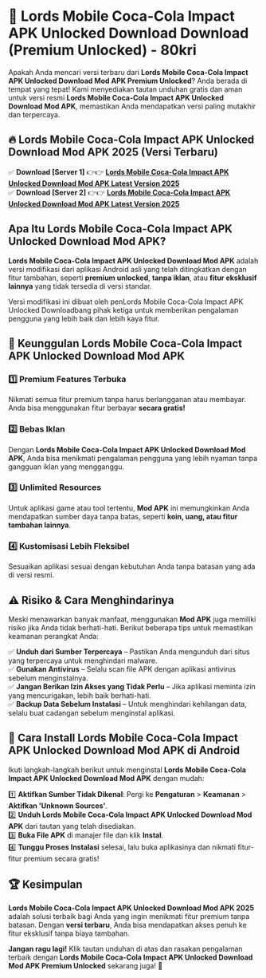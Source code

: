 # 🎯 Lords Mobile Coca-Cola Impact APK Unlocked Download  Download (Premium Unlocked) -  80kri

Apakah Anda mencari versi terbaru dari **Lords Mobile Coca-Cola Impact APK Unlocked Download Mod APK Premium Unlocked**? Anda berada di tempat yang tepat! Kami menyediakan tautan unduhan gratis dan aman untuk versi resmi **Lords Mobile Coca-Cola Impact APK Unlocked Download Mod APK**, memastikan Anda mendapatkan versi paling mutakhir dan terpercaya.

## 🔥 Lords Mobile Coca-Cola Impact APK Unlocked Download Mod APK 2025 (Versi Terbaru)

✅ **Download [Server 1]** 👉👉 [**Lords Mobile Coca-Cola Impact APK Unlocked Download Mod APK Latest Version 2025**](https://momento.my/?title=Lords_Mobile_Coca-Cola_Impact_APK_Unlocked_Download)  
✅ **Download [Server 2]** 👉👉 [**Lords Mobile Coca-Cola Impact APK Unlocked Download Mod APK Latest Version 2025**](https://momento.my/?title=Lords_Mobile_Coca-Cola_Impact_APK_Unlocked_Download)  

## Apa Itu Lords Mobile Coca-Cola Impact APK Unlocked Download Mod APK?

**Lords Mobile Coca-Cola Impact APK Unlocked Download Mod APK** adalah versi modifikasi dari aplikasi Android asli yang telah ditingkatkan dengan fitur tambahan, seperti **premium unlocked**, **tanpa iklan**, atau **fitur eksklusif lainnya** yang tidak tersedia di versi standar.

Versi modifikasi ini dibuat oleh penLords Mobile Coca-Cola Impact APK Unlocked Downloadbang pihak ketiga untuk memberikan pengalaman pengguna yang lebih baik dan lebih kaya fitur.

## 🎯 Keunggulan Lords Mobile Coca-Cola Impact APK Unlocked Download Mod APK

### 1️⃣ Premium Features Terbuka
Nikmati semua fitur premium tanpa harus berlangganan atau membayar. Anda bisa menggunakan fitur berbayar **secara gratis!**

### 2️⃣ Bebas Iklan
Dengan **Lords Mobile Coca-Cola Impact APK Unlocked Download Mod APK**, Anda bisa menikmati pengalaman pengguna yang lebih nyaman tanpa gangguan iklan yang mengganggu.

### 3️⃣ Unlimited Resources
Untuk aplikasi game atau tool tertentu, **Mod APK** ini memungkinkan Anda mendapatkan sumber daya tanpa batas, seperti **koin, uang, atau fitur tambahan lainnya**.

### 4️⃣ Kustomisasi Lebih Fleksibel
Sesuaikan aplikasi sesuai dengan kebutuhan Anda tanpa batasan yang ada di versi resmi.

## ⚠️ Risiko & Cara Menghindarinya

Meski menawarkan banyak manfaat, menggunakan **Mod APK** juga memiliki risiko jika Anda tidak berhati-hati. Berikut beberapa tips untuk memastikan keamanan perangkat Anda:

✅ **Unduh dari Sumber Terpercaya** – Pastikan Anda mengunduh dari situs yang terpercaya untuk menghindari malware.  
✅ **Gunakan Antivirus** – Selalu scan file APK dengan aplikasi antivirus sebelum menginstalnya.  
✅ **Jangan Berikan Izin Akses yang Tidak Perlu** – Jika aplikasi meminta izin yang mencurigakan, lebih baik berhati-hati.  
✅ **Backup Data Sebelum Instalasi** – Untuk menghindari kehilangan data, selalu buat cadangan sebelum menginstal aplikasi.

## 📌 Cara Install Lords Mobile Coca-Cola Impact APK Unlocked Download Mod APK di Android

Ikuti langkah-langkah berikut untuk menginstal **Lords Mobile Coca-Cola Impact APK Unlocked Download Mod APK** dengan mudah:

1️⃣ **Aktifkan Sumber Tidak Dikenal**: Pergi ke **Pengaturan** > **Keamanan** > **Aktifkan 'Unknown Sources'**.  
2️⃣ **Unduh Lords Mobile Coca-Cola Impact APK Unlocked Download Mod APK** dari tautan yang telah disediakan.  
3️⃣ **Buka File APK** di manajer file dan klik **Instal**.  
4️⃣ **Tunggu Proses Instalasi** selesai, lalu buka aplikasinya dan nikmati fitur-fitur premium secara gratis!

## 🏆 Kesimpulan

**Lords Mobile Coca-Cola Impact APK Unlocked Download Mod APK 2025** adalah solusi terbaik bagi Anda yang ingin menikmati fitur premium tanpa batasan. Dengan **versi terbaru**, Anda bisa mendapatkan akses penuh ke fitur eksklusif tanpa biaya tambahan.

**Jangan ragu lagi!** Klik tautan unduhan di atas dan rasakan pengalaman terbaik dengan **Lords Mobile Coca-Cola Impact APK Unlocked Download Mod APK Premium Unlocked** sekarang juga! 🚀
